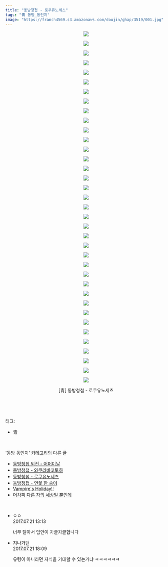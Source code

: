 ```yaml
---
title: "동방청첩 - 로쿠유노세츠"
tags: "青 동방_동인지"
image: "https://franch4569.s3.amazonaws.com/doujin/ghap/3519/001.jpg"
---
```

<div class="article">
<p style="text-align: center; clear: none; float: none;"><img src="{{ site.imgserver2 }}/ghap/3519/001.jpg"/></p>
<p style="text-align: center; clear: none; float: none;"><img src="{{ site.imgserver2 }}/ghap/3519/002.jpg"/></p>
<p style="text-align: center; clear: none; float: none;"><img src="{{ site.imgserver2 }}/ghap/3519/003.jpg"/></p>
<p style="text-align: center; clear: none; float: none;"><img src="{{ site.imgserver2 }}/ghap/3519/004.jpg"/></p>
<p style="text-align: center; clear: none; float: none;"><img src="{{ site.imgserver2 }}/ghap/3519/005.jpg"/></p>
<p style="text-align: center; clear: none; float: none;"><img src="{{ site.imgserver2 }}/ghap/3519/006.jpg"/></p>
<p style="text-align: center; clear: none; float: none;"><img src="{{ site.imgserver2 }}/ghap/3519/007.jpg"/></p>
<p style="text-align: center; clear: none; float: none;"><img src="{{ site.imgserver2 }}/ghap/3519/008.jpg"/></p>
<p style="text-align: center; clear: none; float: none;"><img src="{{ site.imgserver2 }}/ghap/3519/009.jpg"/></p>
<p style="text-align: center; clear: none; float: none;"><img src="{{ site.imgserver2 }}/ghap/3519/010.jpg"/></p>
<p style="text-align: center; clear: none; float: none;"><img src="{{ site.imgserver2 }}/ghap/3519/011.jpg"/></p>
<p style="text-align: center; clear: none; float: none;"><img src="{{ site.imgserver2 }}/ghap/3519/012.jpg"/></p>
<p style="text-align: center; clear: none; float: none;"><img src="{{ site.imgserver2 }}/ghap/3519/013.jpg"/></p>
<p style="text-align: center; clear: none; float: none;"><img src="{{ site.imgserver2 }}/ghap/3519/014.jpg"/></p>
<p style="text-align: center; clear: none; float: none;"><img src="{{ site.imgserver2 }}/ghap/3519/015.jpg"/></p>
<p style="text-align: center; clear: none; float: none;"><img src="{{ site.imgserver2 }}/ghap/3519/016.jpg"/></p>
<p style="text-align: center; clear: none; float: none;"><img src="{{ site.imgserver2 }}/ghap/3519/017.jpg"/></p>
<p style="text-align: center; clear: none; float: none;"><img src="{{ site.imgserver2 }}/ghap/3519/018.jpg"/></p>
<p style="text-align: center; clear: none; float: none;"><img src="{{ site.imgserver2 }}/ghap/3519/019.jpg"/></p>
<p style="text-align: center; clear: none; float: none;"><img src="{{ site.imgserver2 }}/ghap/3519/020.jpg"/></p>
<p style="text-align: center; clear: none; float: none;"><img src="{{ site.imgserver2 }}/ghap/3519/021.jpg"/></p>
<p style="text-align: center; clear: none; float: none;"><img src="{{ site.imgserver2 }}/ghap/3519/022.jpg"/></p>
<p style="text-align: center; clear: none; float: none;"><img src="{{ site.imgserver2 }}/ghap/3519/023.jpg"/></p>
<p style="text-align: center; clear: none; float: none;"><img src="{{ site.imgserver2 }}/ghap/3519/024.jpg"/></p>
<p style="text-align: center; clear: none; float: none;"><img src="{{ site.imgserver2 }}/ghap/3519/025.jpg"/></p>
<p style="text-align: center; clear: none; float: none;"><img src="{{ site.imgserver2 }}/ghap/3519/026.jpg"/></p>
<p style="text-align: center; clear: none; float: none;"><img src="{{ site.imgserver2 }}/ghap/3519/027.jpg"/></p>
<p style="text-align: center; clear: none; float: none;"><img src="{{ site.imgserver2 }}/ghap/3519/028.jpg"/></p>
<p style="text-align: center; clear: none; float: none;"><img src="{{ site.imgserver2 }}/ghap/3519/029.jpg"/></p>
<p style="text-align: center; clear: none; float: none;"><img src="{{ site.imgserver2 }}/ghap/3519/030.jpg"/></p>
<p style="text-align: center; clear: none; float: none;"><img src="{{ site.imgserver2 }}/ghap/3519/031.jpg"/></p>
<p style="text-align: center; clear: none; float: none;"><img src="{{ site.imgserver2 }}/ghap/3519/032.jpg"/></p>
<p style="text-align: center; clear: none; float: none;"><img src="{{ site.imgserver2 }}/ghap/3519/033.jpg"/></p>
<p style="text-align: center; clear: none; float: none;"><img src="{{ site.imgserver2 }}/ghap/3519/034.jpg"/></p>
<p style="text-align: center; clear: none; float: none;"><img src="{{ site.imgserver2 }}/ghap/3519/035.jpg"/></p>
<p style="text-align: center; clear: none; float: none;"><img src="{{ site.imgserver2 }}/ghap/3519/036.jpg"/></p>
<p style="text-align: center; clear: none; float: none;"><img src="{{ site.imgserver2 }}/ghap/3519/037.jpg"/></p>
<p style="text-align: center; clear: none; float: none;">[青] 동방청첩 - 로쿠유노세츠</p>
<p><br/></p>
</div><br/>
<div class="tagTrail">
<p>태그: </p>
<ul>
<li>青</li>
</ul>
</div><br/>
<div class="another">
<p>'동방 동인지' 카테고리의 다른 글</p>
<ul>
<li><a href="/ghap_3521">동방청첩 외전 - 어머이날</a></li>
<li><a href="/ghap_3520">동방청첩 - 와쿠라바코토하</a></li>
<li><a href="/ghap_3519">동방청첩 - 로쿠유노세츠</a></li>
<li><a href="/ghap_3518">동방청첩 - 연꽃 한 송이</a></li>
<li><a href="/ghap_3507">Vampire's Holiday!!</a></li>
<li><a href="/ghap_3506">어차피 다른 자의 세상일 뿐인데</a></li>
</ul>
</div><br/>
<div class="cb_module cb_fluid">
<div class="cb_wrt cb_profile">
<div class="comment">
<ul>
<li class="cb_thumb_off" id="comment15041064">
<div class="cb_comment_area">
<div class="cb_info_area">
<div class="cb_section">
<span class="cb_nick_name">ㅇㅇ</span>
</div>
<div class="cb_section">
<span class="cb_date">2017.07.21 13:13 </span>
</div>
</div>
<div class="cb_dsc_comment">
<p class="cb_dsc">
											너무 달아서 입안이 자글자글합니다
										</p>
</div>
</div></li>
<li class="cb_thumb_off" id="comment15041247">
<div class="cb_comment_area">
<div class="cb_info_area">
<div class="cb_section">
<span class="cb_nick_name">지나가던</span>
</div>
<div class="cb_section">
<span class="cb_date">2017.07.21 18:09 </span>
</div>
</div>
<div class="cb_dsc_comment">
<p class="cb_dsc">
											유령이 아니라면 자식을 기대할 수 있는거냐 ㅋㅋㅋㅋㅋㅋ
										</p>
</div>
</div></li>
</ul>
</div>
</div><!-- commentList close -->
</div><br/>
